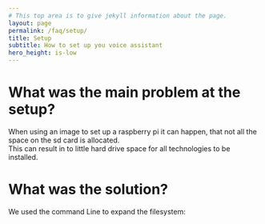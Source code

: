 ```yaml
---
# This top area is to give jekyll information about the page.
layout: page
permalink: /faq/setup/
title: Setup
subtitle: How to set up you voice assistant
hero_height: is-low
---
```


# What was the main problem at the setup?

When using an image to set up a raspberry pi it can happen, that not all the space on the sd card is allocated.  
This can result in to little hard drive space for all technologies to be installed.  

# What was the solution?

We used the command Line to expand the filesystem:  



<!--- 
# Solutions that did not work

We used rufus to put an image of a 16 GB SD card on a 32 GB one which resulted in 14,98 GB unformatted space. Now we are 
trying the same with the Raspberry Pi Imager v1.4.  


https://www.easeus.com/partition-master/expand-windows-7-partition.html
https://stackoverflow.com/questions/19355036/how-to-create-an-img-image-of-a-disc-sd-card-without-including-free-space

reformatted the volume on Raspberry Pi SD card with Windows Volumemanager.

Raspberry py boot error:
```bash
Kernel panic-not syncing: VFS: unable to mount root fs on unknown-block(179,6)
```

Following [these instructions](https://raspberrypi.stackexchange.com/questions/40854/kernel-panic-not-syncing-vfs-unable-to-mount-root-fs-on-unknown-block179-6)
--->